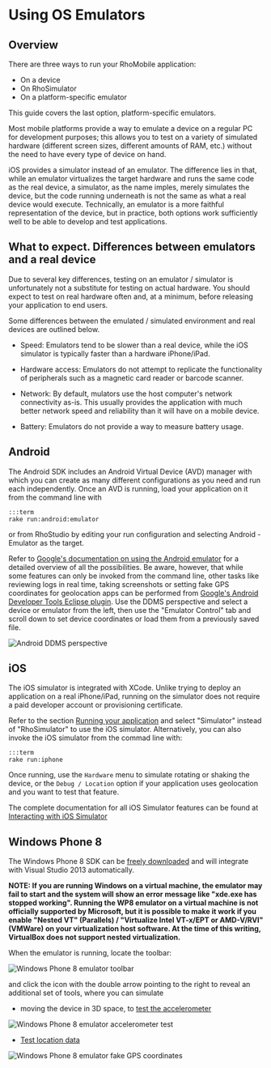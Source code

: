 # Using OS Emulators

## Overview

There are three ways to run your RhoMobile application:

* On a device
* On RhoSimulator
* On a platform-specific emulator

This guide covers the last option, platform-specific emulators.

Most mobile platforms provide a way to emulate a device on a regular PC for development purposes; this allows you to test on a variety of simulated hardware (different screen sizes, different amounts of RAM, etc.) without the need to have every type of device on hand.

iOS provides a simulator instead of an emulator. The difference lies in that, while an emulator virtualizes the target hardware and runs the same code as the real device, a simulator, as the name imples, merely simulates the device, but the code running underneath is not the same as what a real device would execute. Technically, an emulator is a more faithful representation of the device, but in practice, both options work sufficiently well to be able to develop and test applications.


## What to expect. Differences between emulators and a real device

Due to several key differences, testing on an emulator / simulator is unfortunately not a substitute for testing on actual hardware. You should expect to test on real hardware often and, at a minimum, before releasing your application to end users.

Some differences between the emulated / simulated environment and real devices are outlined below.

* Speed: Emulators tend to be slower than a real device, while the iOS simulator is typically faster than a hardware iPhone/iPad.

* Hardware access: Emulators do not attempt to replicate the functionality of peripherals such as a magnetic card reader or barcode scanner.

* Network: By default, mulators use the host computer's network connectivity as-is. This usually provides the application with much better network speed and reliability than it will have on a mobile device.

* Battery: Emulators do not provide a way to measure battery usage.


## Android

The Android SDK includes an Android Virtual Device (AVD) manager with which you can create as many different configurations as you need and run each independently. Once an AVD is running, load your application on it from the command line with

	:::term
	rake run:android:emulator

or from RhoStudio by editing your run configuration and selecting Android - Emulator as the target.

Refer to [Google's documentation on using the Android emulator](http://developer.android.com/tools/devices/emulator.html) for a detailed overview of all the possibilities. Be aware, however, that while some features can only be invoked from the command line, other tasks like reviewing logs in real time, taking screenshots or setting fake GPS coordinates for geolocation apps can be performed from [Google's Android Developer Tools Eclipse plugin](http://developer.android.com/sdk/index.html). Use the DDMS perspective and select a device or emulator from the left, then use the "Emulator Control" tab and scroll down to set device coordinates or load them from a previously saved file.

<img src="http://rhodocs-images.s3.amazonaws.com/guide/using_emulators/ddms.png" alt="Android DDMS perspective" />


## iOS

The iOS simulator is integrated with XCode. Unlike trying to deploy an application on a real iPhone/iPad, running on the simulator does not require a paid developer account or provisioning certificate.

Refer to the section [Running your application](creating_a_project#running-your-application) and select "Simulator" instead of "RhoSimulator" to use the iOS simulator. Alternatively, you can also invoke the iOS simulator from the commad line with:

	:::term
	rake run:iphone

Once running, use the `Hardware` menu to simulate rotating or shaking the device, or the `Debug / Location` option if your application uses geolocation and you want to test that feature.

The complete documentation for all iOS Simulator features can be found at [Interacting with iOS Simulator](http://developer.apple.com/library/ios/documentation/IDEs/Conceptual/iOS_Simulator_Guide/InteractingwiththeiOSSimulator/InteractingwiththeiOSSimulator.html#//apple_ref/doc/uid/TP40012848-CH3-SW1)

## Windows Phone 8

The Windows Phone 8 SDK can be [freely downloaded](https://dev.windowsphone.com/en-us/downloadsdk) and will integrate with Visual Studio 2013 automatically.

**NOTE: If you are running Windows on a virtual machine, the emulator may fail to start and the system will show an error message like "xde.exe has stopped working". Running the WP8 emulator on a virtual machine is not officially supported by Microsoft, but it is possible to make it work if you enable "Nested VT" (Parallels) / "Virtualize Intel VT-x/EPT or AMD-V/RVI" (VMWare) on your virtualization host software. At the time of this writing, VirtualBox does not support nested virtualization.**

When the emulator is running, locate the toolbar:

<img src="http://rhodocs-images.s3.amazonaws.com/guide/using_emulators/toolbar.png" alt="Windows Phone 8 emulator toolbar" />

and click the icon with the double arrow pointing to the right to reveal an additional set of tools, where you can simulate

* moving the device in 3D space, to [test the accelerometer](http://msdn.microsoft.com/en-us/library/windowsphone/develop/hh202936(v=vs.105).aspx)

<img src="http://rhodocs-images.s3.amazonaws.com/guide/using_emulators/accelerometer.png" alt="Windows Phone 8 emulator accelerometer test" />

* [Test location data](http://msdn.microsoft.com/en-us/library/windowsphone/develop/hh202933(v=vs.105).aspx)

<img src="http://rhodocs-images.s3.amazonaws.com/guide/using_emulators/location.png" alt="Windows Phone 8 emulator fake GPS coordinates" />